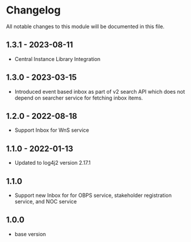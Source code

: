 
# Changelog
All notable changes to this module will be documented in this file.

## 1.3.1 - 2023-08-11
- Central Instance Library Integration

## 1.3.0 - 2023-03-15

- Introduced event based inbox as part of v2 search API which does not depend on searcher service for fetching inbox items.

## 1.2.0 - 2022-08-18

- Support Inbox for  WnS service

## 1.1.0 - 2022-01-13

- Updated to log4j2 version 2.17.1

## 1.1.0

- Support new Inbox for for OBPS service, stakeholder registration service, and NOC service

## 1.0.0

- base version